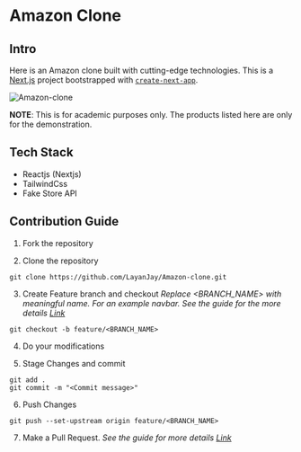 # Amazon Clone

## Intro

Here is an Amazon clone built with cutting-edge technologies. This is a [Next.js](https://nextjs.org/) project bootstrapped with [`create-next-app`](https://github.com/vercel/next.js/tree/canary/packages/create-next-app).

![Amazon-clone](https://socialify.git.ci/LayanJay/Amazon-clone/image?description=1&font=Inter&forks=1&language=1&owner=1&pattern=Circuit%20Board&stargazers=1&theme=Dark)

**NOTE**: This is for academic purposes only. The products listed here are only for the demonstration.

## Tech Stack

- Reactjs (Nextjs)
- TailwindCss
- Fake Store API

## Contribution Guide

1. Fork the repository

2. Clone the repository

```
git clone https://github.com/LayanJay/Amazon-clone.git
```

3. Create Feature branch and checkout
   _Replace <BRANCH_NAME> with meaningful name. For an example navbar. See the guide for the more details [Link](https://www.atlassian.com/git/tutorials/comparing-workflows/feature-branch-workflow)_

```
git checkout -b feature/<BRANCH_NAME>
```

4. Do your modifications

5. Stage Changes and commit

```
git add .
git commit -m "<Commit message>"
```

6. Push Changes

```
git push --set-upstream origin feature/<BRANCH_NAME>
```

7. Make a Pull Request.
   _See the guide for more details [Link](https://docs.github.com/en/free-pro-team@latest/github/collaborating-with-issues-and-pull-requests/creating-a-pull-request)_
